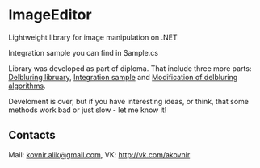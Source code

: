 # ImageEditor
Lightweight library for image manipulation on .NET

Integration sample you can find in Sample.cs

Library was developed as part of diploma. That include three more parts:
[Delbluring libruary](github.com/xsimbvx/ImageRecovery), [Integration sample](github.com/xsimbvx/IRIntegration) and [Modification of delbluring algorithms](github.com/xsimbvx/DeblurModification).

Develoment is over, but if you have interesting ideas, or think, that some methods work bad or just slow - let me know it!

## Contacts

Mail: kovnir.alik@gmail.com,
VK: http://vk.com/akovnir
